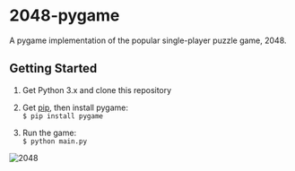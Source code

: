 # 2048-pygame
A pygame implementation of the popular single-player puzzle game, 2048.

## Getting Started
1. Get Python 3.x and clone this repository
2. Get [pip](https://www.makeuseof.com/tag/install-pip-for-python/), then install pygame:\
    ```$ pip install pygame```

3. Run the game:\
    ```$ python main.py```

![2048](https://github.com/aas1m/2048-pygame/assets/70650155/0354c8fa-01cf-43a2-9c37-53315c8e5eb1)

